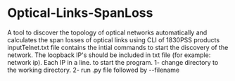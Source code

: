 # Optical-Links-SpanLoss
A tool to discover the topology of optical networks automatically and calculates the span losses of optical links using CLI of 1830PSS products
inputTelnet.txt file contains the intial commands to start the discovery of the network.
The loopback IP's should be included in txt file (for example: network ip). Each IP in a line.
to start the program.
1- change directory to the working directory.
2- run .py file followed by --filename <loopback ip list>
